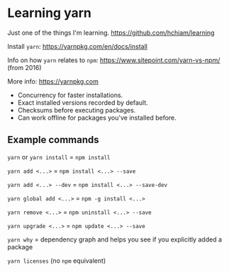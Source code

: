 # Learning yarn

Just one of the things I'm learning. https://github.com/hchiam/learning

Install `yarn`: https://yarnpkg.com/en/docs/install

Info on how `yarn` relates to `npm`: https://www.sitepoint.com/yarn-vs-npm/ (from 2016)

More info: https://yarnpkg.com

* Concurrency for faster installations.
* Exact installed versions recorded by default.
* Checksums before executing packages.
* Can work offline for packages you've installed before.

## Example commands

`yarn` or `yarn install` = `npm install`

`yarn add <...>` = `npm install <...> --save`

`yarn add <...> --dev` = `npm install <...> --save-dev`

`yarn global add <...>` = `npm -g install <...>`

`yarn remove <...>` = `npm uninstall <...> --save`

`yarn upgrade <...>` = `npm update <...> --save`

`yarn why` = dependency graph and helps you see if you explicitly added a package

`yarn licenses` (no `npm` equivalent)
